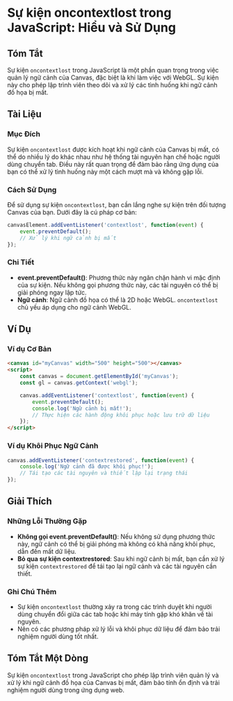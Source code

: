 <!--
Meta Description: # Sự kiện oncontextlost trong JavaScript: Hiểu và Sử Dụng ## Tóm Tắt Sự kiện `oncontextlost` trong JavaScript là một phần quan trọng trong việc quản l...
Meta Keywords: ngữ, cảnh, kiện, canvas, khi
-->

# Sự kiện oncontextlost trong JavaScript: Hiểu và Sử Dụng

## Tóm Tắt
Sự kiện `oncontextlost` trong JavaScript là một phần quan trọng trong việc quản lý ngữ cảnh của Canvas, đặc biệt là khi làm việc với WebGL. Sự kiện này cho phép lập trình viên theo dõi và xử lý các tình huống khi ngữ cảnh đồ họa bị mất.

## Tài Liệu
### Mục Đích
Sự kiện `oncontextlost` được kích hoạt khi ngữ cảnh của Canvas bị mất, có thể do nhiều lý do khác nhau như hệ thống tài nguyên hạn chế hoặc người dùng chuyển tab. Điều này rất quan trọng để đảm bảo rằng ứng dụng của bạn có thể xử lý tình huống này một cách mượt mà và không gặp lỗi.

### Cách Sử Dụng
Để sử dụng sự kiện `oncontextlost`, bạn cần lắng nghe sự kiện trên đối tượng Canvas của bạn. Dưới đây là cú pháp cơ bản:

```javascript
canvasElement.addEventListener('contextlost', function(event) {
    event.preventDefault();
    // Xử lý khi ngữ cảnh bị mất
});
```

### Chi Tiết
- **event.preventDefault()**: Phương thức này ngăn chặn hành vi mặc định của sự kiện. Nếu không gọi phương thức này, các tài nguyên có thể bị giải phóng ngay lập tức.
- **Ngữ cảnh**: Ngữ cảnh đồ họa có thể là 2D hoặc WebGL. `oncontextlost` chủ yếu áp dụng cho ngữ cảnh WebGL.

## Ví Dụ
### Ví dụ Cơ Bản
```html
<canvas id="myCanvas" width="500" height="500"></canvas>
<script>
    const canvas = document.getElementById('myCanvas');
    const gl = canvas.getContext('webgl');

    canvas.addEventListener('contextlost', function(event) {
        event.preventDefault();
        console.log('Ngữ cảnh bị mất!');
        // Thực hiện các hành động khôi phục hoặc lưu trữ dữ liệu
    });
</script>
```

### Ví dụ Khôi Phục Ngữ Cảnh
```javascript
canvas.addEventListener('contextrestored', function(event) {
    console.log('Ngữ cảnh đã được khôi phục!');
    // Tái tạo các tài nguyên và thiết lập lại trạng thái
});
```

## Giải Thích
### Những Lỗi Thường Gặp
- **Không gọi event.preventDefault()**: Nếu không sử dụng phương thức này, ngữ cảnh có thể bị giải phóng mà không có khả năng khôi phục, dẫn đến mất dữ liệu.
- **Bỏ qua sự kiện contextrestored**: Sau khi ngữ cảnh bị mất, bạn cần xử lý sự kiện `contextrestored` để tái tạo lại ngữ cảnh và các tài nguyên cần thiết.

### Ghi Chú Thêm
- Sự kiện `oncontextlost` thường xảy ra trong các trình duyệt khi người dùng chuyển đổi giữa các tab hoặc khi máy tính gặp khó khăn về tài nguyên.
- Nên có các phương pháp xử lý lỗi và khôi phục dữ liệu để đảm bảo trải nghiệm người dùng tốt nhất.

## Tóm Tắt Một Dòng
Sự kiện `oncontextlost` trong JavaScript cho phép lập trình viên quản lý và xử lý khi ngữ cảnh đồ họa của Canvas bị mất, đảm bảo tính ổn định và trải nghiệm người dùng trong ứng dụng web.